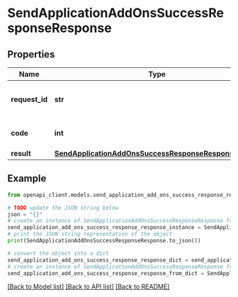 # SendApplicationAddOnsSuccessResponseResponse


## Properties

Name | Type | Description | Notes
------------ | ------------- | ------------- | -------------
**request_id** | **str** | An arbitrary value sent with the request. | 
**code** | **int** | Successful response code. | 
**result** | [**SendApplicationAddOnsSuccessResponseResponseResult**](SendApplicationAddOnsSuccessResponseResponseResult.md) |  | 

## Example

```python
from openapi_client.models.send_application_add_ons_success_response_response import SendApplicationAddOnsSuccessResponseResponse

# TODO update the JSON string below
json = "{}"
# create an instance of SendApplicationAddOnsSuccessResponseResponse from a JSON string
send_application_add_ons_success_response_response_instance = SendApplicationAddOnsSuccessResponseResponse.from_json(json)
# print the JSON string representation of the object
print(SendApplicationAddOnsSuccessResponseResponse.to_json())

# convert the object into a dict
send_application_add_ons_success_response_response_dict = send_application_add_ons_success_response_response_instance.to_dict()
# create an instance of SendApplicationAddOnsSuccessResponseResponse from a dict
send_application_add_ons_success_response_response_from_dict = SendApplicationAddOnsSuccessResponseResponse.from_dict(send_application_add_ons_success_response_response_dict)
```
[[Back to Model list]](../README.md#documentation-for-models) [[Back to API list]](../README.md#documentation-for-api-endpoints) [[Back to README]](../README.md)


